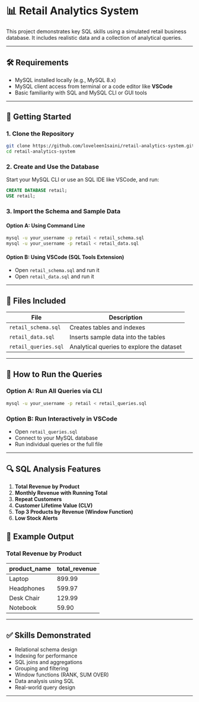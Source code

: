 
# 📊 Retail Analytics System

This project demonstrates key SQL skills using a simulated retail business database. It includes realistic data and a collection of analytical queries.

---

## 🛠️ Requirements

- MySQL installed locally (e.g., MySQL 8.x)
- MySQL client access from terminal or a code editor like **VSCode**
- Basic familiarity with SQL and MySQL CLI or GUI tools

---

## 🚀 Getting Started

### 1. Clone the Repository
```bash
git clone https://github.com/loveleen1saini/retail-analytics-system.git
cd retail-analytics-system
```

### 2. Create and Use the Database
Start your MySQL CLI or use an SQL IDE like VSCode, and run:
```sql
CREATE DATABASE retail;
USE retail;
```

### 3. Import the Schema and Sample Data

#### Option A: Using Command Line
```bash
mysql -u your_username -p retail < retail_schema.sql
mysql -u your_username -p retail < retail_data.sql
```

#### Option B: Using VSCode (SQL Tools Extension)
- Open `retail_schema.sql` and run it
- Open `retail_data.sql` and run it

---

## 📂 Files Included

| File               | Description                                    |
|--------------------|------------------------------------------------|
| `retail_schema.sql`| Creates tables and indexes                     |
| `retail_data.sql`  | Inserts sample data into the tables            |
| `retail_queries.sql`| Analytical queries to explore the dataset     |

---

## 🧪 How to Run the Queries

### Option A: Run All Queries via CLI
```bash
mysql -u your_username -p retail < retail_queries.sql
```

### Option B: Run Interactively in VSCode
- Open `retail_queries.sql`
- Connect to your MySQL database
- Run individual queries or the full file

---

## 🔍 SQL Analysis Features

1. **Total Revenue by Product**
2. **Monthly Revenue with Running Total**
3. **Repeat Customers**
4. **Customer Lifetime Value (CLV)**
5. **Top 3 Products by Revenue (Window Function)**
6. **Low Stock Alerts**

## 📸 Example Output

### Total Revenue by Product

| product_name | total_revenue |
|--------------|----------------|
| Laptop       | 899.99         |
| Headphones   | 599.97         |
| Desk Chair   | 129.99         |
| Notebook     | 59.90          |

---

## ✅ Skills Demonstrated

- Relational schema design
- Indexing for performance
- SQL joins and aggregations
- Grouping and filtering
- Window functions (RANK, SUM OVER)
- Data analysis using SQL
- Real-world query design

---
